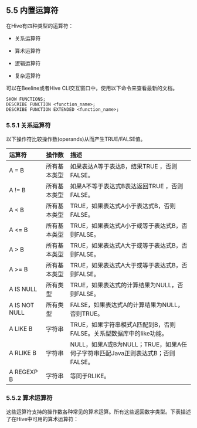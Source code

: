 ## 5.5 内置运算符

在Hive有四种类型的运算符：

* 关系运算符

* 算术运算符

* 逻辑运算符

* 复杂运算符

可以在Beeline或者Hive CLI交互窗口中，使用以下命令来查看最新的文档。

```
SHOW FUNCTIONS;
DESCRIBE FUNCTION <function_name>;
DESCRIBE FUNCTION EXTENDED <function_name>;
```

### 5.5.1 关系运算符

以下操作符比较操作数\(operands\)从而产生TRUE/FALSE值。

| 运算符 | 操作数 | 描述 |
| :--- | :--- | :--- |
| A = B | 所有基本类型 | 如果表达A等于表达B，结果TRUE ，否则FALSE。 |
| A != B | 所有基本类型 | 如果A不等于表达式B表达返回TRUE ，否则FALSE。 |
| A &lt; B | 所有基本类型 | TRUE，如果表达式A小于表达式B，否则FALSE。 |
| A &lt;= B | 所有基本类型 | TRUE，如果表达式A小于或等于表达式B，否则FALSE。 |
| A &gt; B | 所有基本类型 | TRUE，如果表达式A大于或等于表达式B，否则FALSE。 |
| A &gt;= B | 所有基本类型 | TRUE，如果表达式A大于或等于表达式B，否则FALSE。 |
| A IS NULL | 所有类型 | TRUE，如果表达式的计算结果为NULL，否则FALSE。 |
| A IS NOT NULL | 所有类型 | FALSE，如果表达式A的计算结果为NULL，否则TRUE。 |
| A LIKE B | 字符串 | TRUE，如果字符串模式A匹配到B，否则FALSE。关系型数据库中的like功能。 |
| A RLIKE B | 字符串 | NULL，如果A或B为NULL；TRUE，如果A任何子字符串匹配Java正则表达式B；否则FALSE。 |
| A REGEXP B | 字符串 | 等同于RLIKE。 |

### 5.5.2 算术运算符

这些运算符支持的操作数各种常见的算术运算。所有这些返回数字类型。下表描述了在Hive中可用的算术运算符：



